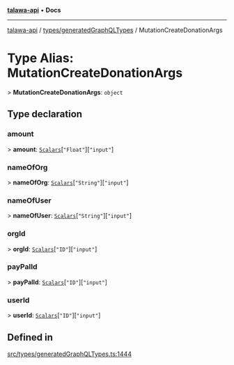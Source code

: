 [**talawa-api**](../../../README.md) • **Docs**

***

[talawa-api](../../../modules.md) / [types/generatedGraphQLTypes](../README.md) / MutationCreateDonationArgs

# Type Alias: MutationCreateDonationArgs

\> **MutationCreateDonationArgs**: `object`

## Type declaration

### amount

\> **amount**: [`Scalars`](Scalars.md)\[`"Float"`\]\[`"input"`\]

### nameOfOrg

\> **nameOfOrg**: [`Scalars`](Scalars.md)\[`"String"`\]\[`"input"`\]

### nameOfUser

\> **nameOfUser**: [`Scalars`](Scalars.md)\[`"String"`\]\[`"input"`\]

### orgId

\> **orgId**: [`Scalars`](Scalars.md)\[`"ID"`\]\[`"input"`\]

### payPalId

\> **payPalId**: [`Scalars`](Scalars.md)\[`"ID"`\]\[`"input"`\]

### userId

\> **userId**: [`Scalars`](Scalars.md)\[`"ID"`\]\[`"input"`\]

## Defined in

[src/types/generatedGraphQLTypes.ts:1444](https://github.com/PalisadoesFoundation/talawa-api/blob/f9e8275b1ddff2d3edcec79ee3b37c07998f6cc3/src/types/generatedGraphQLTypes.ts#L1444)
